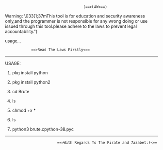 
                                        (==>LAW<==)

Warning: \033[1;37mThis tool is for education and security awareness only,and the programmer is not responsible for any wrong doing or use issued through this tool.please adhere to the laws to prevent legal accountability.")

usage...

                ==>Read The Laws Firstly<==
________________________________

USAGE:

1) pkg install python

2) pkg install python2

3) cd Brute

4) ls

5) chmod +x *

6) ls

7) python3 brute.cpython-38.pyc
_________________________________

                            ==>With Regards To The Pirate and 7azabet:)<==
